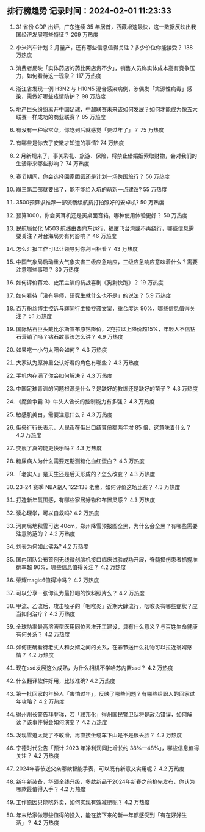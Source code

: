 
## 排行榜趋势 记录时间：2024-02-01 11:23:33
  
  1. 31 省份 GDP 出炉，广东连续 35 年居首，西藏增速最快，这一数据反映出我国经济发展哪些特征？ 209 万热度
    
  2. 小米汽车计划 2 月量产，还有哪些信息值得关注？多少价位你能接受？ 138 万热度
    
  3. 消费者反映「实体药店的药比网店贵不少」，销售人员称实体成本高有竞争压力，如何看待这一现象？ 117 万热度
    
  4. 浙江省发现一例 H3N2 与 H10N5 混合感染病例，涉偶发「禽源性病毒」感染，需做好哪些疫情防护？ 98 万热度
    
  5. 地产巨头纷纷离开中国足球，中超联赛未来该如何发展？如何才能成为像五大联赛一样成功的商业联赛？ 85 万热度
    
  6. 有没有一种家常菜，你吃到后就感觉「要过年了」？ 75 万热度
    
  7. 有哪些是你去了安徽才知道的事情? 74 万热度
    
  8. 2 月新规来了，事关彩礼、旅游、保险，将禁止借婚姻索取财物，会对我们的生活带来哪些影响？ 74 万热度
    
  9. 春节期间，你会选择回家团圆还是计划一场跨国旅行？ 56 万热度
    
  10. 崩三第二部就要出了，能不能给入坑的萌新一点建议? 55 万热度
    
  11. 3500预算求推荐一部流畅续航抗打拍照好的安卓机? 50 万热度
    
  12. 预算1000，你会买耳机还是买桌面音箱，哪种使用体验更好？ 50 万热度
    
  13. 民航局优化 M503 航线由西向东运行，福厦飞台湾或不再绕行，哪些信息需要关注？对台海局势有何影响？ 46 万热度
    
  14. 怎么汇报工作可以让领导对你刮目相看？ 43 万热度
    
  15. 中国气象局启动重大气象灾害三级应急响应，三级应急响应意味着什么？需要注意哪些事项？ 30 万热度
    
  16. 如何评价蒋龙、史策主演的抗战喜剧《狗剩快跑》？ 19 万热度
    
  17. 如何看待「没有导师，研究生就什么也不是」的说法？ 5.9 万热度
    
  18. 百万粉丝博主控诉与辉同行主播抄袭文案，重合度达 90%，哪些信息值得关注？ 5.1 万热度
    
  19. 国际钻石巨头戴比尔斯宣布原钻降价，2克拉以上降价超15%，年轻人不信钻石营销了吗？钻石故事该怎么讲？ 4.9 万热度
    
  20. 如果吃一小勺太阳会如何？ 4.3 万热度
    
  21. 大家认为原神里公认好看的角色有哪些？ 4.3 万热度
    
  22. 手机内存满了你会如何解决？ 4.3 万热度
    
  23. 中国足球青训的问题根源是什么？是缺好的教练还是缺好的苗子？ 4.3 万热度
    
  24. 《魔兽争霸 3》牛头人酋长的控制能力有多强？ 4.3 万热度
    
  25. 敏感肌美白，需要注意什么？ 4.3 万热度
    
  26. 俄央行行长表示，人民币在俄出口结算份额两年增 85 倍，这意味着什么？ 4.3 万热度
    
  27. 变瘦了真的能更快乐吗？ 4.3 万热度
    
  28. 糖尿病人为什么需要定期测糖化血红蛋白？ 4.3 万热度
    
  29. 「老实人」是天生还是后天形成的？怎么改变？ 4.3 万热度
    
  30. 23-24 赛季 NBA湖人 122:138 老鹰，如何评价这场比赛？ 4.3 万热度
    
  31. 打造新年氛围感，有哪些家居好物和布置灵感？ 4.3 万热度
    
  32. 读心理学，可以自救吗? 4.2 万热度
    
  33. 河南局地积雪可达 40cm，郑州降雪预报图全黑，为什么会全黑？有哪些需要注意防范的？ 4.2 万热度
    
  34. 刘表为何如此佛系? 4.2 万热度
    
  35. 国内团队公布首例无线微创脑机接口临床试验成功开展，脊髓损伤患者抓握准确率超 90%，哪些信息值得关注？ 4.2 万热度
    
  36. 荣耀magic6值得冲吗？ 4.2 万热度
    
  37. 可以分享一张你认为最好喝的饮料照片么？ 4.2 万热度
    
  38. 甲流、乙流后，攻击嗓子的「咽喉炎」近期大肆流行，咽喉炎有哪些症状？应当如何治疗？ 4.2 万热度
    
  39. 全球功率最高溶液型医用同位素堆开工建设，具有什么意义？与百姓生命健康有何关系？ 4.2 万热度
    
  40. 如何正确看待老丈人和女婿之间的关系，在春节送什么礼物可以拉近翁婿感情？ 4.2 万热度
    
  41. 现在ssd发展这么成熟，为什么相机不学哈苏内置ssd？ 4.2 万热度
    
  42. 什么翻译软件好用，比较准确? 4.2 万热度
    
  43. 第一批回家的年轻人「害怕过年」，反映了哪些问题？有哪些给职人的回家过年攻略？ 4.2 万热度
    
  44. 得州州长警告拜登称，若「联邦化」得州国民警卫队将是政治错误，如何解读？该事件将会如何演变？ 4.2 万热度
    
  45. 发现雪道太陡了不敢滑，再直接坐缆车下山是不是很丢脸？ 4.2 万热度
    
  46. 宁德时代公告「预计 2023 年净利润同比增长约 38%—48%」，哪些信息值得关注？ 4.2 万热度
    
  47. 2024年春节送父亲哪款智能手表，可以既有新意又实用呢？ 4.2 万热度
    
  48. 新年新装备，华硕全线升级，多款新品于2024年新春之前抢先发布，你认为哪款最值得入手？ 4.2 万热度
    
  49. 工作原因只能吃外卖，如何实现有效减肥呢？ 4.2 万热度
    
  50. 年末给家做哪些值得的投入，能在接下来的新一年都感受到「有在好好生活」？ 4.2 万热度
    